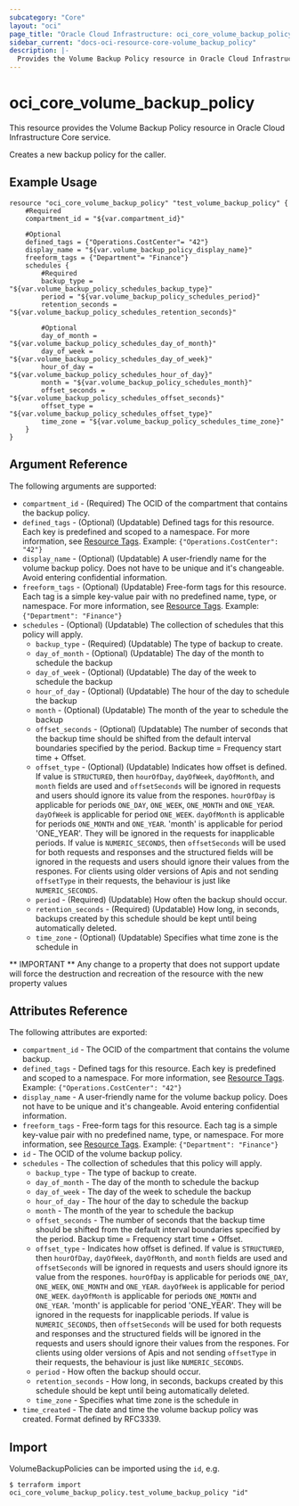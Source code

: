 ```yaml
---
subcategory: "Core"
layout: "oci"
page_title: "Oracle Cloud Infrastructure: oci_core_volume_backup_policy"
sidebar_current: "docs-oci-resource-core-volume_backup_policy"
description: |-
  Provides the Volume Backup Policy resource in Oracle Cloud Infrastructure Core service
---
```


# oci_core_volume_backup_policy
This resource provides the Volume Backup Policy resource in Oracle Cloud Infrastructure Core service.

Creates a new backup policy for the caller.

## Example Usage

```hcl
resource "oci_core_volume_backup_policy" "test_volume_backup_policy" {
	#Required
	compartment_id = "${var.compartment_id}"

	#Optional
	defined_tags = {"Operations.CostCenter"= "42"}
	display_name = "${var.volume_backup_policy_display_name}"
	freeform_tags = {"Department"= "Finance"}
	schedules {
		#Required
		backup_type = "${var.volume_backup_policy_schedules_backup_type}"
		period = "${var.volume_backup_policy_schedules_period}"
		retention_seconds = "${var.volume_backup_policy_schedules_retention_seconds}"

		#Optional
		day_of_month = "${var.volume_backup_policy_schedules_day_of_month}"
		day_of_week = "${var.volume_backup_policy_schedules_day_of_week}"
		hour_of_day = "${var.volume_backup_policy_schedules_hour_of_day}"
		month = "${var.volume_backup_policy_schedules_month}"
		offset_seconds = "${var.volume_backup_policy_schedules_offset_seconds}"
		offset_type = "${var.volume_backup_policy_schedules_offset_type}"
		time_zone = "${var.volume_backup_policy_schedules_time_zone}"
	}
}
```

## Argument Reference

The following arguments are supported:

* `compartment_id` - (Required) The OCID of the compartment that contains the backup policy.
* `defined_tags` - (Optional) (Updatable) Defined tags for this resource. Each key is predefined and scoped to a namespace. For more information, see [Resource Tags](https://docs.cloud.oracle.com/iaas/Content/General/Concepts/resourcetags.htm).  Example: `{"Operations.CostCenter": "42"}` 
* `display_name` - (Optional) (Updatable) A user-friendly name for the volume backup policy. Does not have to be unique and it's changeable. Avoid entering confidential information. 
* `freeform_tags` - (Optional) (Updatable) Free-form tags for this resource. Each tag is a simple key-value pair with no predefined name, type, or namespace. For more information, see [Resource Tags](https://docs.cloud.oracle.com/iaas/Content/General/Concepts/resourcetags.htm).  Example: `{"Department": "Finance"}` 
* `schedules` - (Optional) (Updatable) The collection of schedules that this policy will apply.
	* `backup_type` - (Required) (Updatable) The type of backup to create.
	* `day_of_month` - (Optional) (Updatable) The day of the month to schedule the backup
	* `day_of_week` - (Optional) (Updatable) The day of the week to schedule the backup
	* `hour_of_day` - (Optional) (Updatable) The hour of the day to schedule the backup
	* `month` - (Optional) (Updatable) The month of the year to schedule the backup
	* `offset_seconds` - (Optional) (Updatable) The number of seconds that the backup time should be shifted from the default interval boundaries specified by the period. Backup time = Frequency start time + Offset.
	* `offset_type` - (Optional) (Updatable) Indicates how offset is defined. If value is `STRUCTURED`, then `hourOfDay`, `dayOfWeek`, `dayOfMonth`, and `month` fields are used and `offsetSeconds` will be ignored in requests and users should ignore its value from the respones. `hourOfDay` is applicable for periods `ONE_DAY`, `ONE_WEEK`, `ONE_MONTH` and `ONE_YEAR`. `dayOfWeek` is applicable for period `ONE_WEEK`. `dayOfMonth` is applicable for periods `ONE_MONTH` and `ONE_YEAR`. 'month' is applicable for period 'ONE_YEAR'. They will be ignored in the requests for inapplicable periods. If value is `NUMERIC_SECONDS`, then `offsetSeconds` will be used for both requests and responses and the structured fields will be ignored in the requests and users should ignore their values from the respones. For clients using older versions of Apis and not sending `offsetType` in their requests, the behaviour is just like `NUMERIC_SECONDS`.
	* `period` - (Required) (Updatable) How often the backup should occur.
	* `retention_seconds` - (Required) (Updatable) How long, in seconds, backups created by this schedule should be kept until being automatically deleted.
	* `time_zone` - (Optional) (Updatable) Specifies what time zone is the schedule in


** IMPORTANT **
Any change to a property that does not support update will force the destruction and recreation of the resource with the new property values

## Attributes Reference

The following attributes are exported:

* `compartment_id` - The OCID of the compartment that contains the volume backup.
* `defined_tags` - Defined tags for this resource. Each key is predefined and scoped to a namespace. For more information, see [Resource Tags](https://docs.cloud.oracle.com/iaas/Content/General/Concepts/resourcetags.htm).  Example: `{"Operations.CostCenter": "42"}` 
* `display_name` - A user-friendly name for the volume backup policy. Does not have to be unique and it's changeable. Avoid entering confidential information. 
* `freeform_tags` - Free-form tags for this resource. Each tag is a simple key-value pair with no predefined name, type, or namespace. For more information, see [Resource Tags](https://docs.cloud.oracle.com/iaas/Content/General/Concepts/resourcetags.htm).  Example: `{"Department": "Finance"}` 
* `id` - The OCID of the volume backup policy.
* `schedules` - The collection of schedules that this policy will apply.
	* `backup_type` - The type of backup to create.
	* `day_of_month` - The day of the month to schedule the backup
	* `day_of_week` - The day of the week to schedule the backup
	* `hour_of_day` - The hour of the day to schedule the backup
	* `month` - The month of the year to schedule the backup
	* `offset_seconds` - The number of seconds that the backup time should be shifted from the default interval boundaries specified by the period. Backup time = Frequency start time + Offset.
	* `offset_type` - Indicates how offset is defined. If value is `STRUCTURED`, then `hourOfDay`, `dayOfWeek`, `dayOfMonth`, and `month` fields are used and `offsetSeconds` will be ignored in requests and users should ignore its value from the respones. `hourOfDay` is applicable for periods `ONE_DAY`, `ONE_WEEK`, `ONE_MONTH` and `ONE_YEAR`. `dayOfWeek` is applicable for period `ONE_WEEK`. `dayOfMonth` is applicable for periods `ONE_MONTH` and `ONE_YEAR`. 'month' is applicable for period 'ONE_YEAR'. They will be ignored in the requests for inapplicable periods. If value is `NUMERIC_SECONDS`, then `offsetSeconds` will be used for both requests and responses and the structured fields will be ignored in the requests and users should ignore their values from the respones. For clients using older versions of Apis and not sending `offsetType` in their requests, the behaviour is just like `NUMERIC_SECONDS`.
	* `period` - How often the backup should occur.
	* `retention_seconds` - How long, in seconds, backups created by this schedule should be kept until being automatically deleted.
	* `time_zone` - Specifies what time zone is the schedule in
* `time_created` - The date and time the volume backup policy was created. Format defined by RFC3339. 

## Import

VolumeBackupPolicies can be imported using the `id`, e.g.

```
$ terraform import oci_core_volume_backup_policy.test_volume_backup_policy "id"
```

